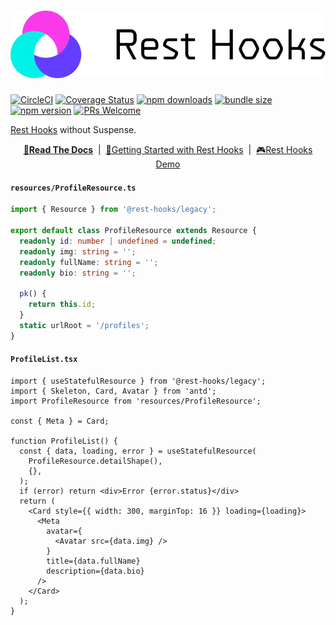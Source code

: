 # ![🛌🎣 Rest Hooks Legacy](https://raw.githubusercontent.com/coinbase/rest-hooks/master/packages/rest-hooks/rest_hooks_logo_and_text.svg?sanitize=true)
[![CircleCI](https://circleci.com/gh/coinbase/rest-hooks.svg?style=shield)](https://circleci.com/gh/coinbase/rest-hooks)
[![Coverage Status](https://img.shields.io/coveralls/coinbase/rest-hooks.svg?style=flat-square)](https://coveralls.io/github/coinbase/rest-hooks?branch=master)
[![npm downloads](https://img.shields.io/npm/dm/@rest-hooks/legacy.svg?style=flat-square)](https://www.npmjs.com/package/@rest-hooks/legacy)
[![bundle size](https://img.shields.io/bundlephobia/minzip/@rest-hooks/legacy?style=flat-square)](https://bundlephobia.com/result?p=@rest-hooks/legacy)
[![npm version](https://img.shields.io/npm/v/@rest-hooks/legacy.svg?style=flat-square)](https://www.npmjs.com/package/@rest-hooks/legacy)
[![PRs Welcome](https://img.shields.io/badge/PRs-welcome-brightgreen.svg?style=flat-square)](http://makeapullrequest.com)

[Rest Hooks](https://resthooks.io) without Suspense.

<div align="center">

**[📖Read The Docs](https://resthooks.io/docs/guides/no-suspense)** &nbsp;|&nbsp; [🏁Getting Started with Rest Hooks](https://resthooks.io/docs/getting-started/installation) &nbsp;|&nbsp;
[🎮Rest Hooks Demo](https://codesandbox.io/s/rest-hooks-hinux?fontsize=14&module=%2Fsrc%2Fpages%2FIssueList.tsx)

</div>

#### `resources/ProfileResource.ts`

```typescript
import { Resource } from '@rest-hooks/legacy';

export default class ProfileResource extends Resource {
  readonly id: number | undefined = undefined;
  readonly img: string = '';
  readonly fullName: string = '';
  readonly bio: string = '';

  pk() {
    return this.id;
  }
  static urlRoot = '/profiles';
}
```

#### `ProfileList.tsx`

```tsx
import { useStatefulResource } from '@rest-hooks/legacy';
import { Skeleton, Card, Avatar } from 'antd';
import ProfileResource from 'resources/ProfileResource';

const { Meta } = Card;

function ProfileList() {
  const { data, loading, error } = useStatefulResource(
    ProfileResource.detailShape(),
    {},
  );
  if (error) return <div>Error {error.status}</div>
  return (
    <Card style={{ width: 300, marginTop: 16 }} loading={loading}>
      <Meta
        avatar={
          <Avatar src={data.img} />
        }
        title={data.fullName}
        description={data.bio}
      />
    </Card>
  );
}
```
